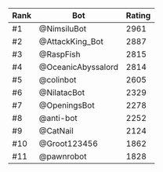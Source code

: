 Rank|Bot|Rating
---|---|---
#1|@NimsiluBot|2961
#2|@AttackKing_Bot|2887
#3|@RaspFish|2815
#4|@OceanicAbyssalord|2814
#5|@colinbot|2605
#6|@NilatacBot|2329
#7|@OpeningsBot|2278
#8|@anti-bot|2252
#9|@CatNail|2124
#10|@Groot123456|1862
#11|@pawnrobot|1828
